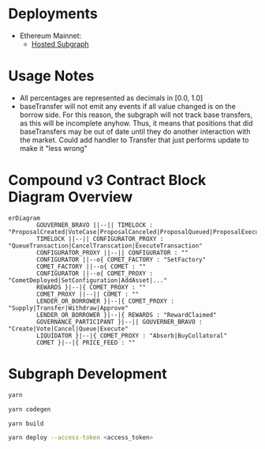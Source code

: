 # Deployments

-   Ethereum Mainnet:
    -   [Hosted Subgraph](https://thegraph.com/hosted-service/subgraph/papercliplabs/compound-v3)

# Usage Notes

-   All percentages are represented as decimals in [0.0, 1.0]
-   baseTransfer will not emit any events if all value changed is on the borrow side. For this reason, the subgraph will not track base transfers, as this will be incomplete anyhow. Thus, it means that positions that did baseTransfers may be out of date until they do another interaction with the market. Could add handler to Transfer that just performs update to make it "less wrong"

# Compound v3 Contract Block Diagram Overview

```mermaid
erDiagram
		GOUVERNER_BRAVO ||--|| TIMELOCK : "ProposalCreated|VoteCase|ProposalCanceled|ProposalQueued|ProposalExecuted"
		TIMELOCK ||--|| CONFIGURATOR_PROXY : "QueueTransaction|CancelTranscation|ExecuteTransaction"
		CONFIGURATOR_PROXY ||--|| CONFIGURATOR : ""
		CONFIGURATOR ||--o{ COMET_FACTORY : "SetFactory"
		COMET_FACTORY ||--o{ COMET : ""
		CONFIGURATOR ||--o{ COMET_PROXY : "CometDeployed|SetConfiguration|AddAsset|..."
		REWARDS }|--|{ COMET_PROXY : ""
		COMET_PROXY ||--|| COMET : ""
		LENDER_OR_BORROWER }|--|{ COMET_PROXY : "Supply|Transfer|Withdraw|Approve"
		LENDER_OR_BORROWER }|--|{ REWARDS : "RewardClaimed"
		GOVERNANCE_PARTICIPANT }|--|| GOUVERNER_BRAVO : "Create|Vote|Cancel|Queue|Execute"
		LIQUIDATOR }|--|{ COMET_PROXY : "Absorb|BuyCollatoral"
		COMET }|--|{ PRICE_FEED : ""
```

# Subgraph Development

```bash
yarn
```

```bash
yarn codegen
```

```bash
yarn build
```

```bash
yarn deploy --access-token <access_token>
```
